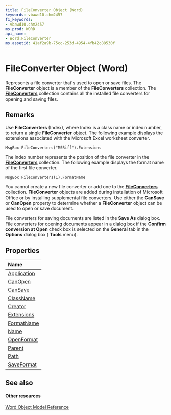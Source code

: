 ```yaml
---
title: FileConverter Object (Word)
keywords: vbawd10.chm2457
f1_keywords:
- vbawd10.chm2457
ms.prod: WORD
api_name:
- Word.FileConverter
ms.assetid: 41af2a9b-75cc-253d-4954-4fb42c88530f
---
```



# FileConverter Object (Word)

Represents a file converter that's used to open or save files. The  **FileConverter** object is a member of the **FileConverters** collection. The **[FileConverters](fileconverters-object-word.md)** collection contains all the installed file converters for opening and saving files.


## Remarks

Use  **FileConverters** (Index), where Index is a class name or index number, to return a single **FileConverter** object. The following example displays the extensions associated with the Microsoft Excel worksheet converter.


```
MsgBox FileConverters("MSBiff").Extensions
```

The index number represents the position of the file converter in the  **[FileConverters](fileconverters-object-word.md)** collection. The following example displays the format name of the first file converter.




```
MsgBox FileConverters(1).FormatName
```

You cannot create a new file converter or add one to the  **[FileConverters](fileconverters-object-word.md)** collection. **FileConverter** objects are added during installation of Microsoft Office or by installing supplemental file converters. Use either the **CanSave** or **CanOpen** property to determine whether a **FileConverter** object can be used to open or save document.

File converters for saving documents are listed in the  **Save As** dialog box. File converters for opening documents appear in a dialog box if the **Confirm conversion at Open** check box is selected on the **General** tab in the **Options** dialog box ( **Tools** menu).


## Properties



|**Name**|
|:-----|
|[Application](fileconverter-application-property-word.md)|
|[CanOpen](fileconverter-canopen-property-word.md)|
|[CanSave](fileconverter-cansave-property-word.md)|
|[ClassName](fileconverter-classname-property-word.md)|
|[Creator](fileconverter-creator-property-word.md)|
|[Extensions](fileconverter-extensions-property-word.md)|
|[FormatName](fileconverter-formatname-property-word.md)|
|[Name](fileconverter-name-property-word.md)|
|[OpenFormat](fileconverter-openformat-property-word.md)|
|[Parent](fileconverter-parent-property-word.md)|
|[Path](fileconverter-path-property-word.md)|
|[SaveFormat](fileconverter-saveformat-property-word.md)|

## See also


#### Other resources


[Word Object Model Reference](http://msdn.microsoft.com/library/object-model-word-vba-reference%28Office.15%29.aspx)
